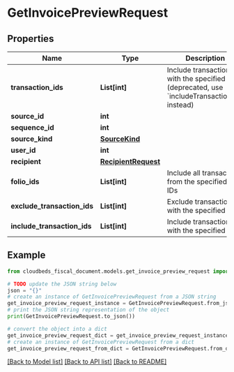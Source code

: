 # GetInvoicePreviewRequest


## Properties

Name | Type | Description | Notes
------------ | ------------- | ------------- | -------------
**transaction_ids** | **List[int]** | Include transactions with the specified IDs (deprecated, use &#x60;includeTransactionIds&#x60; instead) | 
**source_id** | **int** |  | 
**sequence_id** | **int** |  | [optional] 
**source_kind** | [**SourceKind**](SourceKind.md) |  | 
**user_id** | **int** |  | [optional] 
**recipient** | [**RecipientRequest**](RecipientRequest.md) |  | 
**folio_ids** | **List[int]** | Include all transactions from the specified folio IDs | [optional] 
**exclude_transaction_ids** | **List[int]** | Exclude transactions with the specified IDs | [optional] 
**include_transaction_ids** | **List[int]** | Include transactions with the specified IDs | [optional] 

## Example

```python
from cloudbeds_fiscal_document.models.get_invoice_preview_request import GetInvoicePreviewRequest

# TODO update the JSON string below
json = "{}"
# create an instance of GetInvoicePreviewRequest from a JSON string
get_invoice_preview_request_instance = GetInvoicePreviewRequest.from_json(json)
# print the JSON string representation of the object
print(GetInvoicePreviewRequest.to_json())

# convert the object into a dict
get_invoice_preview_request_dict = get_invoice_preview_request_instance.to_dict()
# create an instance of GetInvoicePreviewRequest from a dict
get_invoice_preview_request_from_dict = GetInvoicePreviewRequest.from_dict(get_invoice_preview_request_dict)
```
[[Back to Model list]](../README.md#documentation-for-models) [[Back to API list]](../README.md#documentation-for-api-endpoints) [[Back to README]](../README.md)


